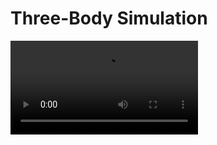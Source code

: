 # Three-Body Simulation

![](https://user-images.githubusercontent.com/13723264/107886455-94dc2480-6ec5-11eb-9312-625e65951e40.mov)
